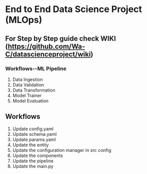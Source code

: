 # End to End Data Science Project (MLOps)

## For Step by Step guide check WIKI (https://github.com/Wa-C/datascienceproject/wiki) 
### Workflows--ML Pipeline 

1. Data Ingestion 
2. Data Validation
3. Data Transformation
4. Model Trainer
5. Model Evaluation 

## Workflows

1. Update config.yaml
2. Update schema.yaml
3. Update params.yaml
4. Update the entity
5. Update the configuration manager in src config 
6. Update the components
7. Update the pipeline 
8. Update the main.py

